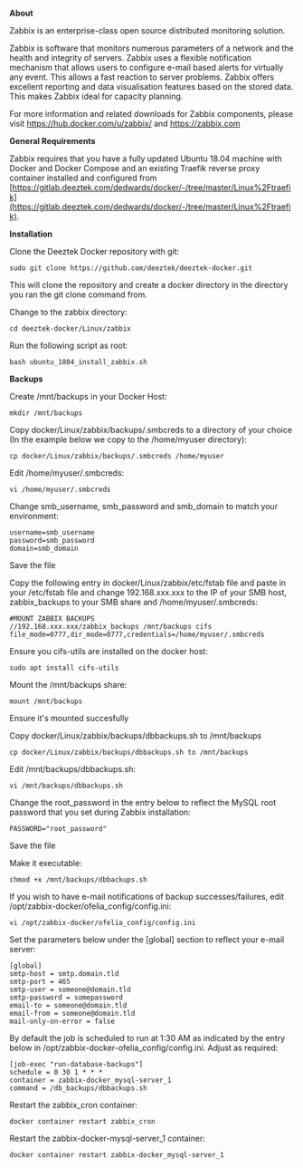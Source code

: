 **About**

Zabbix is an enterprise-class open source distributed monitoring solution.

Zabbix is software that monitors numerous parameters of a network and the health and integrity of servers. Zabbix uses a flexible notification mechanism that allows users to configure e-mail based alerts for virtually any event. This allows a fast reaction to server problems. Zabbix offers excellent reporting and data visualisation features based on the stored data. This makes Zabbix ideal for capacity planning.

For more information and related downloads for Zabbix components, please visit https://hub.docker.com/u/zabbix/ and https://zabbix.com

**General Requirements**

Zabbix requires that you have a fully updated Ubuntu 18.04 machine with Docker and Docker Compose and an existing Traefik reverse proxy container installed and configured from [https://gitlab.deeztek.com/dedwards/docker/-/tree/master/Linux%2Ftraefik](https://gitlab.deeztek.com/dedwards/docker/-/tree/master/Linux%2Ftraefik).

**Installation**

Clone the Deeztek Docker repository with git:

`sudo git clone https://github.com/deeztek/deeztek-docker.git`

This will clone the repository and create a docker directory in the directory you ran the git clone command from.

Change to the zabbix directory:

`cd deeztek-docker/Linux/zabbix`

Run the following script as root:

`bash ubuntu_1804_install_zabbix.sh`

**Backups**

Create /mnt/backups in your Docker Host:

`mkdir /mnt/backups`

Copy docker/Linux/zabbix/backups/.smbcreds to a directory of your choice (In the example below we copy to the /home/myuser directory):

`cp docker/Linux/zabbix/backups/.smbcreds /home/myuser`

Edit /home/myuser/.smbcreds:

`vi /home/myuser/.smbcreds`

Change smb_username, smb_password and smb_domain to match your environment:

```
username=smb_username
password=smb_password
domain=smb_domain
```


Save the file

Copy the following entry in docker/Linux/zabbix/etc/fstab file and paste in your /etc/fstab file and change 192.168.xxx.xxx to the IP of your SMB host, zabbix_backups to your SMB share and /home/myuser/.smbcreds:

```
#MOUNT ZABBIX BACKUPS
//192.168.xxx.xxx/zabbix_backups /mnt/backups cifs file_mode=0777,dir_mode=0777,credentials=/home/myuser/.smbcreds
```


Ensure you cifs-utils are installed on the docker host:

`sudo apt install cifs-utils`

Mount the /mnt/backups share:

`mount /mnt/backups`

Ensure it's mounted succesfully

Copy docker/Linux/zabbix/backups/dbbackups.sh to /mnt/backups

`cp docker/Linux/zabbix/backups/dbbackups.sh to /mnt/backups`

Edit /mnt/backups/dbbackups.sh:

`vi /mnt/backups/dbbackups.sh`

Change the root_password in the entry below to reflect the MySQL root password that you set during Zabbix installation:

`PASSWORD="root_password"`

Save the file

Make it executable:

`chmod +x /mnt/backups/dbbackups.sh`

If you wish to have e-mail notifications of backup successes/failures, edit /opt/zabbix-docker/ofelia_config/config.ini:

`vi /opt/zabbix-docker/ofelia_config/config.ini`

Set the parameters below under the [global] section to reflect your e-mail server:

```
[global]
smtp-host = smtp.domain.tld
smtp-port = 465
smtp-user = someone@domain.tld
smtp-password = somepassword
email-to = someone@domain.tld
email-from = someone@domain.tld
mail-only-on-error = false
```

By default the job is scheduled to run at 1:30 AM as indicated by the entry below in /opt/zabbix-docker-ofelia_config/config.ini. Adjust as required:

```
[job-exec "run-database-backups"]
schedule = 0 30 1 * * *
container = zabbix-docker_mysql-server_1
command = /db_backups/dbbackups.sh
```


Restart the zabbix_cron container:

`docker container restart zabbix_cron`

Restart the zabbix-docker-mysql-server_1 container:

`docker container restart zabbix-docker_mysql-server_1`




